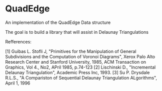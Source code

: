 # QuadEdge
An implementation of the QuadEdge Data structure 

The goal is to build a library that will assist in Delaunay Triangulations

Refferences:

[1] Guibas L. Stofli J, "Primitives for the Manipulation of General Subdivisions and the Computation of Voronoi Diagrams", Xerox Palo Alto Research Center and Stanford University, 1985, ACM Transaction on Graphics, Vol 4., No2, APril 1985, p.74-123
[2] Lischinski D., "Incremental Delaunay Triangulation", Academic Press Inc, 1993.
[3] Su P. Drysdale R.L.S., "A Compariston of Sequential Delaunay Triangulation ALgorithms", April 1, 1996

